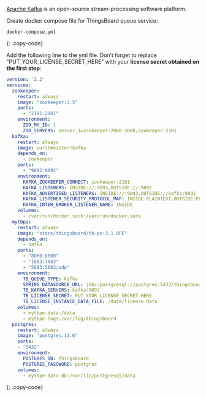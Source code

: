 
[Apache Kafka](https://kafka.apache.org/) is an open-source stream-processing software platform.

Create docker compose file for ThingsBoard queue service:

```text
docker-compose.yml
```
{: .copy-code}

Add the following line to the yml file. Don’t forget to replace "PUT_YOUR_LICENSE_SECRET_HERE" with your **license secret obtained on the first step**:

```yml
version: '2.2'
services:
  zookeeper:
    restart: always
    image: "zookeeper:3.5"
    ports:
      - "2181:2181"
    environment:
      ZOO_MY_ID: 1
      ZOO_SERVERS: server.1=zookeeper:2888:3888;zookeeper:2181
  kafka:
    restart: always
    image: wurstmeister/kafka
    depends_on:
      - zookeeper
    ports:
      - "9092:9092"
    environment:
      KAFKA_ZOOKEEPER_CONNECT: zookeeper:2181
      KAFKA_LISTENERS: INSIDE://:9093,OUTSIDE://:9092
      KAFKA_ADVERTISED_LISTENERS: INSIDE://:9093,OUTSIDE://kafka:9092
      KAFKA_LISTENER_SECURITY_PROTOCOL_MAP: INSIDE:PLAINTEXT,OUTSIDE:PLAINTEXT
      KAFKA_INTER_BROKER_LISTENER_NAME: INSIDE
    volumes:
      - /var/run/docker.sock:/var/run/docker.sock
  mytbpe:
    restart: always
    image: "store/thingsboard/tb-pe:3.1.0PE"
    depends_on:
      - kafka
    ports:
      - "8080:8080"
      - "1883:1883"
      - "5683:5683/udp"
    environment:
      TB_QUEUE_TYPE: kafka
      SPRING_DATASOURCE_URL: jdbc:postgresql://postgres:5432/thingsboard
      TB_KAFKA_SERVERS: kafka:9092
      TB_LICENSE_SECRET: PUT_YOUR_LICENSE_SECRET_HERE
      TB_LICENSE_INSTANCE_DATA_FILE: /data/license.data
    volumes:
      - mytbpe-data:/data
      - mytbpe-logs:/var/log/thingsboard
  postgres:
    restart: always
    image: "postgres:11.6"
    ports:
    - "5432"
    environment:
      POSTGRES_DB: thingsboard
      POSTGRES_PASSWORD: postgres
    volumes:
      - mytbpe-data-db:/var/lib/postgresql/data
```
{: .copy-code}
